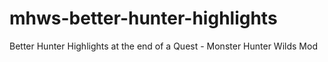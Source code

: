 # mhws-better-hunter-highlights
Better Hunter Highlights at the end of a Quest - Monster Hunter Wilds Mod
